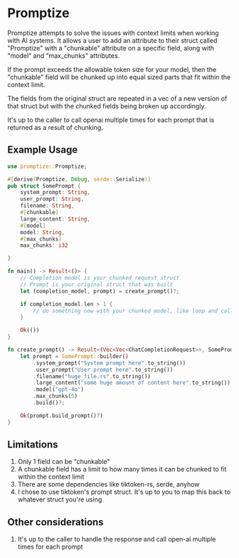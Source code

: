 # Promptize

Promptize attempts to solve the issues with context limits when working with AI systems. It allows a user to add an attribute to their struct called "Promptize" with a "chunkable" attribute on a specific field, along with "model" and "max_chunks" attributes.

If the prompt exceeds the allowable token size for your model, then the "chunkable" field will be chunked up into equal sized parts that fit within the context limit. 

The fields from the original struct are repeated in a vec of a new version of that struct but with the chunked fields being broken up accordingly. 

It's up to the caller to call openai multiple times for each prompt that is returned as a result of chunking.

## Example Usage
```rust
use promptize::Promptize;

#[derive(Promptize, Debug, serde::Serialize)]
pub struct SomePrompt {
    system_prompt: String,
    user_prompt: String,
    filename: String,
    #[chunkable]
    large_content: String,
    #[model]
    model: String,
    #[max_chunks]
    max_chunks: i32

}

fn main() -> Result<()> {
    // Completion model is your chunked request struct
    // Prompt is your original struct that was built
    let (completion_model, prompt) = create_prompt()?;

    if completion_model.len > 1 {
        // do something now with your chunked model, like loop and call an LLM
    }

    Ok(())
}

fn create_prompt() -> Result<(Vec<Vec<ChatCompletionRequest>>, SomePrompt)> {
    let prompt = SomePrompt::builder()
        .system_prompt("System prompt here".to_string())
        .user_prompt("User prompt here".to_string())
        .filename("huge_file.rs".to_string())
        .large_content("some huge amount of content here".to_string())
        .model("gpt-4o")
        .max_chunks(5)
        .build()?;

    Ok(prompt.build_prompt()?)
}
```

## Limitations
1. Only 1 field can be "chunkable"
2. A chunkable field has a limit to how many times it can be chunked to fit within the context limit
3. There are some dependencies like tiktoken-rs, serde, anyhow
4. I chose to use tiktoken's prompt struct. It's up to you to map this back to whatever struct you're using

## Other considerations
1. It's up to the caller to handle the response and call open-ai multiple times for each prompt
